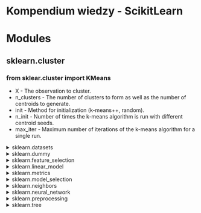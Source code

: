 # Kompendium wiedzy - ScikitLearn

# Modules

## sklearn.cluster

### from sklear.cluster import KMeans
- X - The observation to cluster.
- n_clusters - The number of clusters to form as well as the number of centroids to generate.
- init - Method for initialization (k-means++, random).
- n_init - Number of times the k-means algorithm is run with different centroid seeds.
- max_iter - Maximum number of iterations of the k-means algorithm for a single run.

<details>
  <summary>sklearn.datasets</summary>

### from sklear.cluster import KMeans
- X - The observation to cluster.
- n_clusters - The number of clusters to form as well as the number of centroids to generate.
- init - Method for initialization (k-means++, random).
- n_init - Number of times the k-means algorithm is run with different centroid seeds.
- max_iter - Maximum number of iterations of the k-means algorithm for a single run.

</details>
<details>
  <summary>sklearn.dummy</summary>

### from sklear.cluster import KMeans
- X - The observation to cluster.
- n_clusters - The number of clusters to form as well as the number of centroids to generate.
- init - Method for initialization (k-means++, random).
- n_init - Number of times the k-means algorithm is run with different centroid seeds.
- max_iter - Maximum number of iterations of the k-means algorithm for a single run.

</details>
<details>
  <summary>sklearn.feature_selection</summary>

### from sklear.cluster import KMeans
- X - The observation to cluster.
- n_clusters - The number of clusters to form as well as the number of centroids to generate.
- init - Method for initialization (k-means++, random).
- n_init - Number of times the k-means algorithm is run with different centroid seeds.
- max_iter - Maximum number of iterations of the k-means algorithm for a single run.

</details>
<details>
  <summary>sklearn.linear_model</summary>

### from sklear.cluster import KMeans
- X - The observation to cluster.
- n_clusters - The number of clusters to form as well as the number of centroids to generate.
- init - Method for initialization (k-means++, random).
- n_init - Number of times the k-means algorithm is run with different centroid seeds.
- max_iter - Maximum number of iterations of the k-means algorithm for a single run.

</details>
<details>
  <summary>sklearn.metrics</summary>

### from sklear.cluster import KMeans
- X - The observation to cluster.
- n_clusters - The number of clusters to form as well as the number of centroids to generate.
- init - Method for initialization (k-means++, random).
- n_init - Number of times the k-means algorithm is run with different centroid seeds.
- max_iter - Maximum number of iterations of the k-means algorithm for a single run.

</details>
<details>
  <summary>sklearn.model_selection</summary>

### from sklear.cluster import KMeans
- X - The observation to cluster.
- n_clusters - The number of clusters to form as well as the number of centroids to generate.
- init - Method for initialization (k-means++, random).
- n_init - Number of times the k-means algorithm is run with different centroid seeds.
- max_iter - Maximum number of iterations of the k-means algorithm for a single run.

</details>
<details>
  <summary>sklearn.neighbors</summary>

### from sklear.cluster import KMeans
- X - The observation to cluster.
- n_clusters - The number of clusters to form as well as the number of centroids to generate.
- init - Method for initialization (k-means++, random).
- n_init - Number of times the k-means algorithm is run with different centroid seeds.
- max_iter - Maximum number of iterations of the k-means algorithm for a single run.

</details>
<details>
  <summary>sklearn.neural_network</summary>

### from sklear.cluster import KMeans
- X - The observation to cluster.
- n_clusters - The number of clusters to form as well as the number of centroids to generate.
- init - Method for initialization (k-means++, random).
- n_init - Number of times the k-means algorithm is run with different centroid seeds.
- max_iter - Maximum number of iterations of the k-means algorithm for a single run.

</details>
<details>
  <summary>sklearn.preprocessing</summary>

### from sklear.cluster import KMeans
- X - The observation to cluster.
- n_clusters - The number of clusters to form as well as the number of centroids to generate.
- init - Method for initialization (k-means++, random).
- n_init - Number of times the k-means algorithm is run with different centroid seeds.
- max_iter - Maximum number of iterations of the k-means algorithm for a single run.

</details>
<details>
  <summary>sklearn.tree</summary>

### from sklear.cluster import KMeans
- X - The observation to cluster.
- n_clusters - The number of clusters to form as well as the number of centroids to generate.
- init - Method for initialization (k-means++, random).
- n_init - Number of times the k-means algorithm is run with different centroid seeds.
- max_iter - Maximum number of iterations of the k-means algorithm for a single run.

</details>




